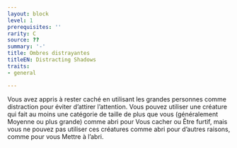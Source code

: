 ```yaml
---
layout: block
level: 1
prerequisites: ''
rarity: C
source: ??
summary: '-'
title: Ombres distrayantes
titleEN: Distracting Shadows
traits:
- general

---
```


<p>Vous avez appris à rester caché en utilisant les grandes personnes comme distraction pour éviter d’attirer l’attention. Vous pouvez utiliser une créature qui fait au moins une catégorie de taille de plus que vous (généralement Moyenne ou plus grande) comme abri pour Vous cacher ou Être furtif, mais vous ne pouvez pas utiliser ces créatures comme abri pour d’autres raisons, comme pour vous Mettre à l’abri.</p>